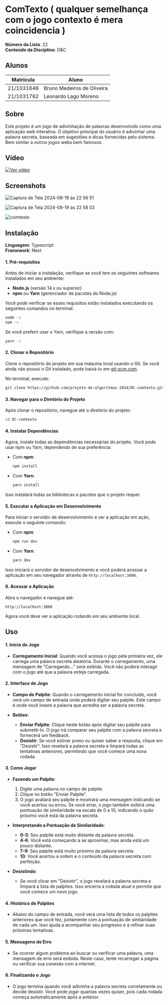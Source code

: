 # ComTexto ( qualquer semelhança com o jogo contexto é mera coincidencia ) 

**Número da Lista**: 22<br>
**Conteúdo da Disciplina**: D&C<br>

## Alunos

| Matrícula  | Aluno                      |
| ---------- | -------------------------- |
| 21/1031646 | Bruno Medeiros de Oliveira |
| 21/1031762 | Leonardo Lago Moreno       |

## Sobre 
Este projeto é um jogo de adivinhação de palavras desenvolvido como uma aplicação web interativa. O objetivo principal do usuário é adivinhar uma palavra secreta, baseada em sugestões e dicas fornecidas pelo sistema. Bem similar a outros jogos webs bem famosos.
## Vídeo

[![Ver video](https://img.youtube.com/vi/YekAtE2SAvk/0.jpg)](https://www.youtube.com/watch?v=YekAtE2SAvk)

## Screenshots
![Captura de Tela 2024-08-19 às 22 56 51](https://github.com/user-attachments/assets/bd437c8d-c61c-4006-8d89-e71897bf9a91)

![Captura de Tela 2024-08-19 às 22 58 02](https://github.com/user-attachments/assets/ab37d21a-9632-45d8-9444-4ee8c5b7b9f9)

![comtexto](https://github.com/user-attachments/assets/aa3cf50c-86c8-4428-8950-7d694379f1c4)

## Instalação 
**Linguagem**: Typescript<br>
**Framework**: Next<br>

#### 1. **Pré-requisitos**

Antes de iniciar a instalação, verifique se você tem os seguintes softwares instalados em seu ambiente:

- **Node.js** (versão 14.x ou superior)
- **npm** ou **Yarn** (gerenciador de pacotes do Node.js)

Você pode verificar se esses requisitos estão instalados executando os seguintes comandos no terminal:

```bash
node -v
npm -v
```

Se você preferir usar o Yarn, verifique a versão com:

```bash
yarn -v
```

#### 2. **Clonar o Repositório**

Clone o repositório do projeto em sua máquina local usando o Git. Se você ainda não possui o Git instalado, pode baixá-lo em [git-scm.com](https://git-scm.com/).

No terminal, execute:

```bash
git clone https://github.com/projeto-de-algoritmos-2024/DC-comtexto.git
```

#### 3. **Navegar para o Diretório do Projeto**

Após clonar o repositório, navegue até o diretório do projeto:

```bash
cd DC-comtexto
```

#### 4. **Instalar Dependências**

Agora, instale todas as dependências necessárias do projeto. Você pode usar npm ou Yarn, dependendo de sua preferência:

- Com **npm**:

  ```bash
  npm install
  ```

- Com **Yarn**:

  ```bash
  yarn install
  ```

Isso instalará todas as bibliotecas e pacotes que o projeto requer.


#### 5. **Executar a Aplicação em Desenvolvimento**

Para iniciar o servidor de desenvolvimento e ver a aplicação em ação, execute o seguinte comando:

- Com **npm**:

  ```bash
  npm run dev
  ```

- Com **Yarn**:

  ```bash
  yarn dev
  ```

Isso iniciará o servidor de desenvolvimento e você poderá acessar a aplicação em seu navegador através de `http://localhost:3000`.

#### 6. **Acessar a Aplicação**

Abra o navegador e navegue até:

```url
http://localhost:3000
```

Agora você deve ver a aplicação rodando em seu ambiente local.



## Uso 


#### 1. **Início do Jogo**

- **Carregamento Inicial**: Quando você acessa o jogo pela primeira vez, ele carrega uma palavra secreta aleatória. Durante o carregamento, uma mensagem de "Carregando..." será exibida. Você não poderá interagir com o jogo até que a palavra esteja carregada.

#### 2. **Interface de Jogo**

- **Campo de Palpite**: Quando o carregamento inicial for concluído, você verá um campo de entrada onde poderá digitar seu palpite. Este campo é onde você insere a palavra que acredita ser a palavra secreta.

- **Botões**:
  - **Enviar Palpite**: Clique neste botão após digitar seu palpite para submetê-lo. O jogo irá comparar seu palpite com a palavra secreta e fornecerá um feedback.
  - **Desistir**: Se você estiver preso ou quiser saber a resposta, clique em "Desistir". Isso revelará a palavra secreta e limpará todas as tentativas anteriores, permitindo que você comece uma nova rodada.

#### 3. **Como Jogar**

- **Fazendo um Palpite**:
  1. Digite uma palavra no campo de palpite.
  2. Clique no botão "Enviar Palpite".
  3. O jogo avaliará seu palpite e mostrará uma mensagem indicando se você acertou ou errou. Se você errar, o jogo também exibirá uma pontuação de similaridade na escala de 0 a 10, indicando o quão próximo você está da palavra secreta.

- **Interpretando a Pontuação de Similaridade**:
  - **0-3**: Seu palpite está muito distante da palavra secreta.
  - **4-6**: Você está começando a se aproximar, mas ainda está um pouco distante.
  - **7-9**: Seu palpite está muito próximo da palavra secreta.
  - **10**: Você acertou a ordem e o conteúdo da palavra secreta com perfeição.

- **Desistindo**:
  - Se você clicar em "Desistir", o jogo revelará a palavra secreta e limpará a lista de palpites. Isso encerra a rodada atual e permite que você comece um novo jogo.

#### 4. **Histórico de Palpites**

- Abaixo do campo de entrada, você verá uma lista de todos os palpites anteriores que você fez, juntamente com a pontuação de similaridade de cada um. Isso ajuda a acompanhar seu progresso e a refinar suas próximas tentativas.

#### 5. **Mensagens de Erro**

- Se ocorrer algum problema ao buscar ou verificar uma palavra, uma mensagem de erro será exibida. Neste caso, tente recarregar a página ou verificar sua conexão com a internet.

#### 6. **Finalizando o Jogo**

- O jogo termina quando você adivinha a palavra secreta corretamente ou decide desistir. Você pode jogar quantas vezes quiser, pois cada rodada começa automaticamente após a anterior.



